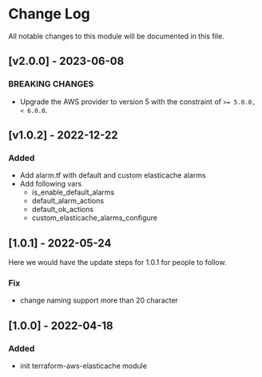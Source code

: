 # Change Log

All notable changes to this module will be documented in this file.

## [v2.0.0] - 2023-06-08

### BREAKING CHANGES

- Upgrade the AWS provider to version 5 with the constraint of `>= 5.0.0, < 6.0.0`.


## [v1.0.2] - 2022-12-22

### Added

- Add alarm.tf with default and custom elasticache alarms
- Add following vars
    - is_enable_default_alarms
    - default_alarm_actions
    - default_ok_actions
    - custom_elasticache_alarms_configure

## [1.0.1] - 2022-05-24
  
Here we would have the update steps for 1.0.1 for people to follow.

### Fix

- change naming support more than 20 character

## [1.0.0] - 2022-04-18

### Added

- init terraform-aws-elasticache module
